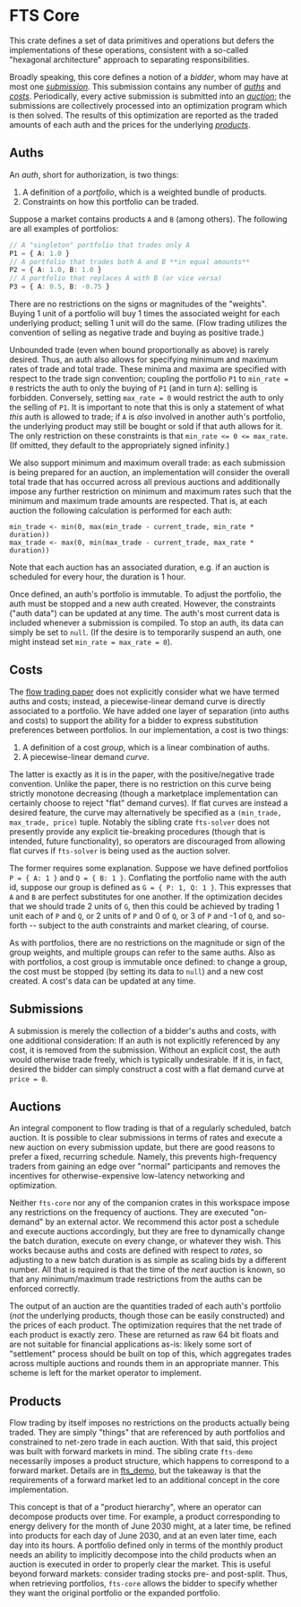 # FTS Core

This crate defines a set of data primitives and operations but defers the implementations of these operations, consistent with a so-called "hexagonal architecture" approach to separating responsibilities.

Broadly speaking, this core defines a notion of a *bidder*, whom may have at most one [*submission*](#submissions). This submission contains any number of [*auths*](#auths) and [*costs*](#costs). Periodically, every active submission is submitted into an [*auction*](#auctions); the submissions are collectively processed into an optimization program which is then solved. The results of this optimization are reported as the traded amounts of each auth and the prices for the underlying [*products*](#products).

## Auths

An *auth*, short for authorization, is two things:

1. A definition of a *portfolio*, which is a weighted bundle of products.
2. Constraints on how this portfolio can be traded.

Suppose a market contains products `A` and `B` (among others). The following are all examples of portfolios:
```typescript
// A "singleton" portfolio that trades only A
P1 = { A: 1.0 }
// A portfolio that trades both A and B **in equal amounts**
P2 = { A: 1.0, B: 1.0 }
// A portfolio that replaces A with B (or vice versa)
P3 = { A: 0.5, B: -0.75 }
```

There are no restrictions on the signs or magnitudes of the "weights". Buying 1 unit of a portfolio will buy 1 times the associated weight for each underlying product; selling 1 unit will do the same. (Flow trading utilizes the convention of selling as negative trade and buying as positive trade.)

Unbounded trade (even when bound proportionally as above) is rarely desired. Thus, an auth also allows for specifying minimum and maximum rates of trade and total trade. These minima and maxima are specified with respect to the trade sign convention; coupling the portfolio `P1` to `min_rate = 0` restricts the auth to only the buying of `P1` (and in turn `A`): selling is forbidden. Conversely, setting `max_rate = 0` would restrict the auth to only the selling of `P1`. It is important to note that this is only a statement of what *this* auth is allowed to trade; if `A` is *also* involved in another auth's portfolio, the underlying product may still be bought or sold if that auth allows for it. The only restriction on these constraints is that `min_rate <= 0 <= max_rate`. (If omitted, they default to the appropriately signed infinity.)

We also support minimum and maximum overall trade: as each submission is being prepared for an auction, an implementation will consider the overall total trade that has occurred across all previous auctions and additionally impose any further restriction on minimum and maximum rates such that the minimum and maximum trade amounts are respected. That is, at each auction the following calculation is performed for each auth:
```text
min_trade <- min(0, max(min_trade - current_trade, min_rate * duration))
max_trade <- max(0, min(max_trade - current_trade, max_rate * duration))
```

Note that each auction has an associated duration, e.g. if an auction is scheduled for every hour, the duration is 1 hour.

Once defined, an auth's portfolio is immutable. To adjust the portfolio, the auth must be stopped and a new auth created. However, the constraints ("auth data") can be updated at any time. The auth's most current data is included whenever a submission is compiled. To stop an auth, its data can simply be set to `null`. (If the desire is to temporarily suspend an auth, one might instead set `min_rate = max_rate = 0`).

## Costs

The [flow trading paper](https://cramton.umd.edu/papers2020-2024/budish-cramton-kyle-lee-malec-flow-trading.pdf) does not explicitly consider what we have termed auths and costs; instead, a piecewise-linear demand curve is directly associated to a portfolio. We have added one layer of separation (into auths and costs) to support the ability for a bidder to express substitution preferences between portfolios. In our implementation, a cost is two things:

1. A definition of a cost *group*, which is a linear combination of auths.
2. A piecewise-linear demand *curve*.

The latter is exactly as it is in the paper, with the positive/negative trade convention. Unlike the paper, there is no restriction on this curve being strictly monotone decreasing (though a marketplace implementation can certainly choose to reject "flat" demand curves). If flat curves are instead a desired feature, the curve may alternatively be specified as a `(min_trade, max_trade, price)` tuple. Notably the sibling crate `fts-solver` does not presently provide any explicit tie-breaking procedures (though that is intended, future functionality), so operators are discouraged from allowing flat curves if `fts-solver` is being used as the auction solver.

The former requires some explanation. Suppose we have defined portfolios `P = { A: 1 }` and `Q = { B: 1 }`. Conflating the portfolio name with the auth id, suppose our group is defined as `G = { P: 1, Q: 1 }`. This expresses that `A` and `B` are perfect substitutes for one another. If the optimization decides that we should trade 2 units of `G`, then this could be achieved by trading 1 unit each of `P` and `Q`, or 2 units of `P` and 0 of `Q`, or 3 of `P` and -1 of `Q`, and so-forth -- subject to the auth constraints and market clearing, of course.

As with portfolios, there are no restrictions on the magnitude or sign of the group weights, and multiple groups can refer to the same auths. Also as with portfolios, a cost group is immutable once defined: to change a group, the cost must be stopped (by setting its data to `null`) and a new cost created. A cost's data can be updated at any time.

## Submissions

A submission is merely the collection of a bidder's auths and costs, with one additional consideration: If an auth is not explicitly referenced by any cost, it is removed from the submission. Without an explicit cost, the auth would otherwise trade freely, which is typically undesirable. If it is, in fact, desired the bidder can simply construct a cost with a flat demand curve at `price = 0`.

## Auctions

An integral component to flow trading is that of a regularly scheduled, batch auction. It is possible to clear submissions in terms of rates and execute a new auction on every submission update, but there are good reasons to prefer a fixed, recurring schedule. Namely, this prevents high-frequency traders from gaining an edge over "normal" participants and removes the incentives for otherwise-expensive low-latency networking and optimization.

Neither `fts-core` nor any of the companion crates in this workspace impose any restrictions on the frequency of auctions. They are executed "on-demand" by an external actor. We recommend this actor post a schedule and execute auctions accordingly, but they are free to dynamically change the batch duration, execute on every change, or whatever they wish. This works because auths and costs are defined with respect to *rates*, so adjusting to a new batch duration is as simple as scaling bids by a different number. All that is required is that the time of the *next* auction is known, so that any minimum/maximum trade restrictions from the auths can be enforced correctly.

The output of an auction are the quantities traded of each auth's portfolio (*not* the underlying products, though those can be easily constructed) and the prices of each product. The optimization requires that the net trade of each product is exactly zero. These are returned as raw 64 bit floats and are not suitable for financial applications as-is: likely some sort of "settlement" process should be built on top of this, which aggregates trades across multiple auctions and rounds them in an appropriate manner. This scheme is left for the market operator to implement.

## Products

Flow trading by itself imposes no restrictions on the products actually being traded. They are simply "things" that are referenced by auth portfolios and constrained to net-zero trade in each auction. With that said, this project was built with forward markets in mind. The sibling crate `fts-demo` necessarily imposes a product structure, which happens to correspond to a forward market. Details are in [fts_demo], but the takeaway is that the requirements of a forward market led to an additional concept in the core implementation.

This concept is that of a "product hierarchy", where an operator can decompose products over time. For example, a product corresponding to energy delivery for the month of June 2030 might, at a later time, be refined into products for each day of June 2030, and at an even later time, each day into its hours. A portfolio defined only in terms of the monthly product needs an ability to implicitly decompose into the child products when an auction is executed in order to properly clear the market. This is useful beyond forward markets: consider trading stocks pre- and post-split. Thus, when retrieving portfolios, `fts-core` allows the bidder to specify whether they want the original portfolio or the expanded portfolio.

[fts_demo]: ../fts-demo/README.md